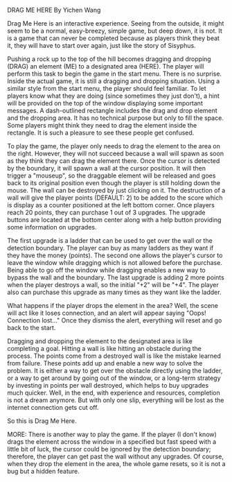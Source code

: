 DRAG ME HERE
By Yichen Wang

Drag Me Here is an interactive experience. Seeing from the outside, it might seem to be a normal, easy-breezy, simple game, but deep down, it is not. It is a game that can never be completed because as players think they beat it, they will have to start over again, just like the story of Sisyphus.

Pushing a rock up to the top of the hill becomes dragging and dropping (DRAG) an element (ME) to a designated area (HERE). The player will perform this task to begin the game in the start menu. There is no surprise. Inside the actual game, it is still a dragging and dropping situation. Using a similar style from the start menu, the player should feel familiar. To let players know what they are doing (since sometimes they just don't), a hint will be provided on the top of the window displaying some important messages. A dash-outlined rectangle includes the drag and drop element and the dropping area. It has no technical purpose but only to fill the space. Some players might think they need to drag the element inside the rectangle. It is such a pleasure to see these people get confused.

To play the game, the player only needs to drag the element to the area on the right. However, they will not succeed because a wall will spawn as soon as they think they can drag the element there. Once the cursor is detected by the boundary, it will spawn a wall at the cursor position. It will then trigger a "mouseup", so the draggable element will be released and goes back to its original position even though the player is still holding down the mouse. The wall can be destroyed by just clicking on it. The destruction of a wall will give the player points (DEFAULT: 2) to be added to the score which is display as a counter positioned at the left bottom corner. Once players reach 20 points, they can purchase 1 out of 3 upgrades. The upgrade buttons are located at the bottom center along with a help button providing some information on upgrades.

The first upgrade is a ladder that can be used to get over the wall or the detection boundary. The player can buy as many ladders as they want if they have the money (points). The second one allows the player's cursor to leave the window while dragging which is not allowed before the purchase. Being able to go off the window while dragging enables a new way to bypass the wall and the boundary. The last upgrade is adding 2 more points when the player destroys a wall, so the initial "+2" will be "+4". The player also can purchase this upgrade as many times as they want like the ladder.

What happens if the player drops the element in the area? Well, the scene will act like it loses connection, and an alert will appear saying "Oops! Connection lost..." Once they dismiss the alert, everything will reset and go back to the start.

Dragging and dropping the element to the designated area is like completing a goal. Hitting a wall is like hitting an obstacle during the process. The points come from a destroyed wall is like the mistake learned from failure. These points add up and enable a new way to solve the problem. It is either a way to get over the obstacle directly using the ladder, or a way to get around by going out of the window, or a long-term strategy by investing in points per wall destroyed, which helps to buy upgrades much quicker. Well, in the end, with experience and resources, completion is not a dream anymore. But with only one slip, everything will be lost as the internet connection gets cut off.

So this is Drag Me Here.

MORE: There is another way to play the game. If the player (I don't know) drags the element across the window in a specified but fast speed with a little bit of luck, the cursor could be ignored by the detection boundary; therefore, the player can get past the wall without any upgrades. Of course, when they drop the element in the area, the whole game resets, so it is not a bug but a hidden feature.
